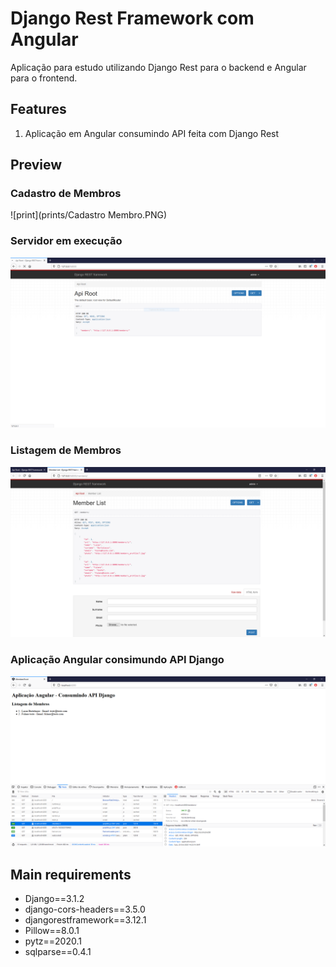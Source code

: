 # Django Rest Framework com Angular
Aplicação para estudo utilizando Django Rest para o backend e Angular para o frontend.


## Features

1. Aplicação em Angular consumindo API feita com Django Rest

## Preview

### Cadastro de Membros
![print](prints/Cadastro Membro.PNG) 

### Servidor em execução
![print](prints/Localhost-8000.PNG) 

### Listagem de Membros
![print](prints/MemberList.PNG) 

### Aplicação Angular consimundo API Django
![print](prints/AplicacaoAngular.PNG) 

 
## Main requirements

* Django==3.1.2
* django-cors-headers==3.5.0
* djangorestframework==3.12.1
* Pillow==8.0.1
* pytz==2020.1
* sqlparse==0.4.1
